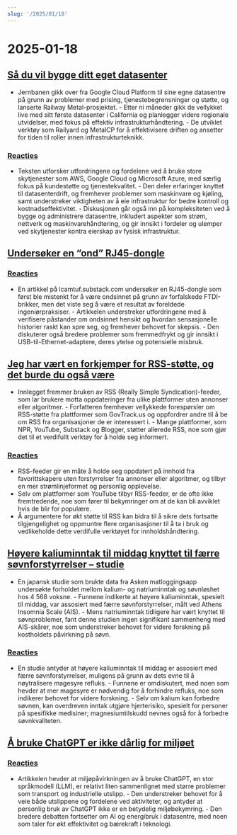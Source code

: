 ```yaml
---
slug: '/2025/01/18'
---
```


# 2025-01-18

## [Så du vil bygge ditt eget datasenter](https://blog.railway.com/p/data-center-build-part-one)

- Jernbanen gikk over fra Google Cloud Platform til sine egne datasentre på grunn av problemer med prising, tjenestebegrensninger og støtte, og lanserte Railway Metal-prosjektet. - Etter ni måneder gikk de vellykket live med sitt første datasenter i California og planlegger videre regionale utvidelser, med fokus på effektiv infrastrukturhåndtering. - De utviklet verktøy som Railyard og MetalCP for å effektivisere driften og ansetter for tiden til roller innen infrastrukturteknikk.

### [Reacties](https://news.ycombinator.com/item?id=42743019)

- Teksten utforsker utfordringene og fordelene ved å bruke store skytjenester som AWS, Google Cloud og Microsoft Azure, med særlig fokus på kundestøtte og tjenestekvalitet. - Den deler erfaringer knyttet til datasenterdrift, og fremhever problemer som maskinvare og kjøling, samt understreker viktigheten av å eie infrastruktur for bedre kontroll og kostnadseffektivitet. - Diskusjonen går også inn på kompleksiteten ved å bygge og administrere datasentre, inkludert aspekter som strøm, nettverk og maskinvarehåndtering, og gir innsikt i fordeler og ulemper ved skytjenester kontra eierskap av fysisk infrastruktur.

## [Undersøker en “ond” RJ45-dongle](https://lcamtuf.substack.com/p/investigating-an-evil-rj45-dongle)

### [Reacties](https://news.ycombinator.com/item?id=42743033)

- En artikkel på lcamtuf.substack.com undersøker en RJ45-dongle som først ble mistenkt for å være ondsinnet på grunn av forfalskede FTDI-brikker, men det viste seg å være et resultat av foreldede ingeniørpraksiser. - Artikkelen understreker utfordringene med å verifisere påstander om ondsinnet hensikt og hvordan sensasjonelle historier raskt kan spre seg, og fremhever behovet for skepsis. - Den diskuterer også bredere problemer som fremmedfrykt og gir innsikt i USB-til-Ethernet-adaptere, deres ytelse og potensielle misbruk.

## [Jeg har vært en forkjemper for RSS-støtte, og det burde du også være](https://reedybear.bearblog.dev/ive-been-advocating-for-rss-support-and-you-should-too/)

- Innlegget fremmer bruken av RSS (Really Simple Syndication)-feeder, som lar brukere motta oppdateringer fra ulike plattformer uten annonser eller algoritmer. - Forfatteren fremhever vellykkede forespørsler om RSS-støtte fra plattformer som GovTrack.us og oppfordrer andre til å be om RSS fra organisasjoner de er interessert i. - Mange plattformer, som NPR, YouTube, Substack og Blogger, støtter allerede RSS, noe som gjør det til et verdifullt verktøy for å holde seg informert.

### [Reacties](https://news.ycombinator.com/item?id=42746222)

- RSS-feeder gir en måte å holde seg oppdatert på innhold fra favorittskapere uten forstyrrelser fra annonser eller algoritmer, og tilbyr en mer strømlinjeformet og personlig opplevelse.
- Selv om plattformer som YouTube tilbyr RSS-feeder, er de ofte ikke fremtredende, noe som fører til bekymringer om at de kan bli avviklet hvis de blir for populære.
- Å argumentere for økt støtte til RSS kan bidra til å sikre dets fortsatte tilgjengelighet og oppmuntre flere organisasjoner til å ta i bruk og vedlikeholde dette verdifulle verktøyet for innholdshåndtering.

## [Høyere kaliuminntak til middag knyttet til færre søvnforstyrrelser – studie](https://www.nutraingredients-asia.com/Article/2025/01/07/higher-potassium-intake-at-dinner-linked-to-fewer-sleep-disturbances/)

- En japansk studie som brukte data fra Asken matloggingsapp undersøkte forholdet mellom kalium- og natriuminntak og søvnløshet hos 4 568 voksne. - Funnene indikerte at høyere kaliuminntak, spesielt til middag, var assosiert med færre søvnforstyrrelser, målt ved Athens Insomnia Scale (AIS). - Mens natriuminntak tidligere har vært knyttet til søvnproblemer, fant denne studien ingen signifikant sammenheng med AIS-skårer, noe som understreker behovet for videre forskning på kostholdets påvirkning på søvn.

### [Reacties](https://news.ycombinator.com/item?id=42742161)

- En studie antyder at høyere kaliuminntak til middag er assosiert med færre søvnforstyrrelser, muligens på grunn av dets evne til å nøytralisere magesyre refluks. - Funnene er omdiskutert, med noen som hevder at mer magesyre er nødvendig for å forhindre refluks, noe som indikerer behovet for videre forskning. - Selv om kalium kan forbedre søvnen, kan overdreven inntak utgjøre hjerterisiko, spesielt for personer på spesifikke medisiner; magnesiumtilskudd nevnes også for å forbedre søvnkvaliteten.

## [Å bruke ChatGPT er ikke dårlig for miljøet](https://andymasley.substack.com/p/individual-ai-use-is-not-bad-for)

### [Reacties](https://news.ycombinator.com/item?id=42745847)

- Artikkelen hevder at miljøpåvirkningen av å bruke ChatGPT, en stor språkmodell (LLM), er relativt liten sammenlignet med større problemer som transport og industrielle utslipp. - Den understreker behovet for å veie både utslippene og fordelene ved aktiviteter, og antyder at personlig bruk av ChatGPT ikke er en betydelig miljøbekymring. - Den bredere debatten fortsetter om AI og energibruk i datasentre, med noen som taler for økt effektivitet og bærekraft i teknologi.

<head>
  <meta property="og:title" content="Så du vil bygge ditt eget datasenter" />
  <meta property="og:type" content="website" />
  <meta property="og:image" content="https://og.cho.sh/api/og/?title=S%C3%A5%20du%20vil%20bygge%20ditt%20eget%20datasenter&subheading=zaterdag%2018%20januari%202025%3A%20Samenvatting%20Hacker%20News" />
</head>

